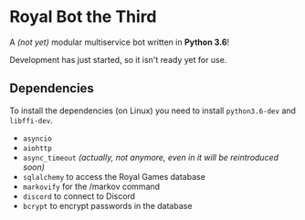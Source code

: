# Royal Bot the Third

A _(not yet)_ modular multiservice bot written in **Python 3.6**!

Development has just started, so it isn't ready yet for use.

## Dependencies

To install the dependencies (on Linux) you need to install `python3.6-dev` and `libffi-dev`.

- `asyncio`
- `aiohttp`
- `async_timeout` _(actually, not anymore, even in it will be reintroduced soon)_
- `sqlalchemy` to access the Royal Games database
- `markovify` for the /markov command
- `discord` to connect to Discord
- `bcrypt` to encrypt passwords in the database

